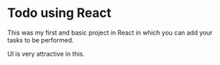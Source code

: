 # Todo using React

This was my first and basic project in React in which you can add your tasks to be performed.

UI is very attractive in this.



















































































